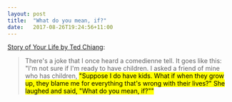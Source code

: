 ```yaml
---
layout: post
title:  "What do you mean, if?"
date:   2017-08-26T19:24:56+11:00
---
```


[Story of Your Life by Ted Chiang][]:

> There's a joke that I once heard a comedienne tell.
> It goes like this: "I'm not sure if I'm ready to have children.
> I asked a friend of mine who has children, <mark>"Suppose I do have kids.
> What if when they grow up, they blame me for everything that's wrong with their lives?"
> She laughed and said, "What do you mean, if?""</mark>

[Story of Your Life by Ted Chiang]: https://itunes.apple.com/book/id974468155

